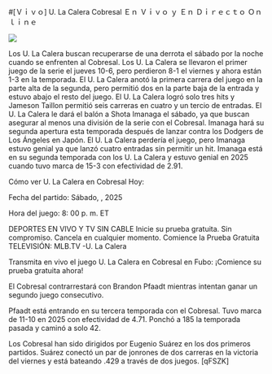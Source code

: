 #[Ｖｉｖｏ] U. La Calera Cobresal Ｅｎ Ｖｉｖｏ ｙ Ｅｎ Ｄｉｒｅｃｔｏ Ｏｎｌｉｎｅ  
  
  
[![](https://i.imgur.com/qSNzIqt.png)](https://movie.rssnews.media/tXOLabAOH.php)  
  
Los U. La Calera buscan recuperarse de una derrota el sábado por la noche cuando se enfrenten al Cobresal. Los U. La Calera se llevaron el primer juego de la serie el jueves 10-6, pero perdieron 8-1 el viernes y ahora están 1-3 en la temporada. El U. La Calera anotó la primera carrera del juego en la parte alta de la segunda, pero permitió dos en la parte baja de la entrada y estuvo abajo el resto del juego. El U. La Calera logró solo tres hits y Jameson Taillon permitió seis carreras en cuatro y un tercio de entradas. El U. La Calera le dará el balón a Shota Imanaga el sábado, ya que buscan asegurar al menos una división de la serie con el Cobresal. Imanaga hará su segunda apertura esta temporada después de lanzar contra los Dodgers de Los Ángeles en Japón. El U. La Calera perdería el juego, pero Imanaga estuvo genial ya que lanzó cuatro entradas sin permitir un hit. Imanaga está en su segunda temporada con los U. La Calera y estuvo genial en 2025 cuando tuvo marca de 15-3 con efectividad de 2.91.

Cómo ver U. La Calera en Cobresal Hoy:

Fecha del partido: Sábado, , 2025

Hora del juego: 8: 00 p. m. ET

DEPORTES EN VIVO Y TV SIN CABLE
Inicie su prueba gratuita. Sin compromiso. Cancela en cualquier momento.
Comience la Prueba Gratuita
TELEVISIÓN: MLB.TV -U. La Calera

Transmita en vivo el juego U. La Calera en Cobresal en Fubo: ¡Comience su prueba gratuita ahora! 

El Cobresal contrarrestará con Brandon Pfaadt mientras intentan ganar un segundo juego consecutivo.

Pfaadt está entrando en su tercera temporada con el Cobresal. Tuvo marca de 11-10 en 2025 con efectividad de 4.71. Ponchó a 185 la temporada pasada y caminó a solo 42.

Los Cobresal han sido dirigidos por Eugenio Suárez en los dos primeros partidos. Suárez conectó un par de jonrones de dos carreras en la victoria del viernes y está bateando .429 a través de dos juegos. [qFSZK]